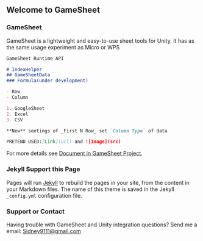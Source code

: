 ## Welcome to GameSheet



### GameSheet

GameSheet is a lightweight and easy-to-use sheet tools for Unity. It has as the same usage experiment as Micro or WPS

```markdown
GameSheet Runtime API

# IndexHelper
## GameSheetData
### Formula(under development)

- Row
- Column

1. GoogleSheet
2. Excel
3. CSV

**New** seetings of _First N Row_ set `Column Type` of data

PRETEND USED:[Link](url) and ![Image](src)
```

For more details see [Document in GameSheet Project](https://github.com/avi9111/GameSheet).

### Jekyll Support this Page

Pages will run [Jekyll](https://jekyllrb.com/) to rebuild the pages in your site, from the content in your Markdown files. The name of this theme is saved in the Jekyll `_config.yml` configuration file.

### Support or Contact

Having trouble with GameSheet and Unity integration questions? Send me a email: Sidney9111@gmail.com
